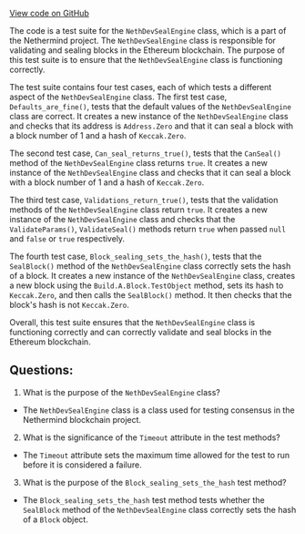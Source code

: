 [View code on GitHub](https://github.com/NethermindEth/nethermind/src/Nethermind/Nethermind.Blockchain.Test/Consensus/NethDevSealEngineTests.cs)

The code is a test suite for the `NethDevSealEngine` class, which is a part of the Nethermind project. The `NethDevSealEngine` class is responsible for validating and sealing blocks in the Ethereum blockchain. The purpose of this test suite is to ensure that the `NethDevSealEngine` class is functioning correctly.

The test suite contains four test cases, each of which tests a different aspect of the `NethDevSealEngine` class. The first test case, `Defaults_are_fine()`, tests that the default values of the `NethDevSealEngine` class are correct. It creates a new instance of the `NethDevSealEngine` class and checks that its address is `Address.Zero` and that it can seal a block with a block number of 1 and a hash of `Keccak.Zero`.

The second test case, `Can_seal_returns_true()`, tests that the `CanSeal()` method of the `NethDevSealEngine` class returns `true`. It creates a new instance of the `NethDevSealEngine` class and checks that it can seal a block with a block number of 1 and a hash of `Keccak.Zero`.

The third test case, `Validations_return_true()`, tests that the validation methods of the `NethDevSealEngine` class return `true`. It creates a new instance of the `NethDevSealEngine` class and checks that the `ValidateParams()`, `ValidateSeal()` methods return `true` when passed `null` and `false` or `true` respectively.

The fourth test case, `Block_sealing_sets_the_hash()`, tests that the `SealBlock()` method of the `NethDevSealEngine` class correctly sets the hash of a block. It creates a new instance of the `NethDevSealEngine` class, creates a new block using the `Build.A.Block.TestObject` method, sets its hash to `Keccak.Zero`, and then calls the `SealBlock()` method. It then checks that the block's hash is not `Keccak.Zero`.

Overall, this test suite ensures that the `NethDevSealEngine` class is functioning correctly and can correctly validate and seal blocks in the Ethereum blockchain.
## Questions: 
 1. What is the purpose of the `NethDevSealEngine` class?
- The `NethDevSealEngine` class is a class used for testing consensus in the Nethermind blockchain project.

2. What is the significance of the `Timeout` attribute in the test methods?
- The `Timeout` attribute sets the maximum time allowed for the test to run before it is considered a failure.

3. What is the purpose of the `Block_sealing_sets_the_hash` test method?
- The `Block_sealing_sets_the_hash` test method tests whether the `SealBlock` method of the `NethDevSealEngine` class correctly sets the hash of a `Block` object.
